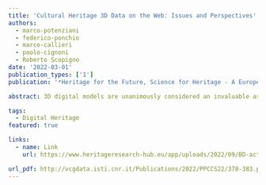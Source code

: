 ```yaml
---
title: 'Cultural Heritage 3D Data on the Web: Issues and Perspectives'
authors:
  - marco-potenziani
  - federico-ponchio
  - marco-callieri
  - paolo-cignoni
  - Roberto Scopigno
date: '2022-03-01'
publication_types: ['1']
publication: '*Heritage for the Future, Science for Heritage - A European Adventure for Research and Innovation*'

abstract: 3D digital models are unanimously considered an invaluable asset in the study, management and promotion of Cultural Heritage. COVID-19 emergency has accelerated the common trend of working remotely, and, for Cultural Heritage, presenting, sharing, and accessing 3D data online is now perceived as a necessity. Unfortunately, the lack of standard methodologies, tools, and infrastructures, makes it difficult to jump from local storage to web management of complex 3D data. In this contribution, we want to assess the state-of-the-art of advanced use of 3D on the web, highlighting the current needs, presenting some case studies, and exploring the future perspectives.

tags:
  - Digital Heritage
featured: true

links:
  - name: Link
    url: https://www.heritageresearch-hub.eu/app/uploads/2022/09/BD-actes_du_colloque2022.pdf

url_pdf: http://vcgdata.isti.cnr.it/Publications/2022/PPCCS22/378-383.pdf
---
```

